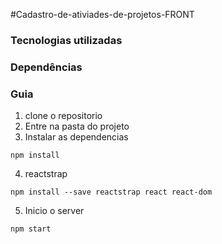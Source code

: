 #Cadastro-de-ativiades-de-projetos-FRONT

### Tecnologias utilizadas



### Dependências



### Guia
1. clone o repositorio
2. Entre na pasta do projeto
3. Instalar as dependencias

```  
npm install
```
4. reactstrap
```  
npm install --save reactstrap react react-dom
```
5. Inicio o server
```  
npm start
```
